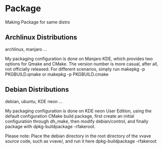 # Package
Making Package for same distro

## Archlinux Distributions 

archlinux, manjaro ...

My packaging configuration is done on Manjaro KDE, which provides two options for Qmake and CMake. The version number is more casual, after all, not officially released. For different scenarios, simply run makepkg -p  PKGBUILD.qmake or makepkg -p PKGBUILD.cmake

## Debian Distributions

debian, ubuntu, KDE neon ...

My packaging configuration is done on KDE neon User Edition, using the default configuration CMake build package, first create an initial configuration through dh_make, then modify debian/control, and finally package with dpkg-buildpackage -rfakeroot.

Please note: Place the debian directory in the root directory of the vvave source code, such as vvave/, and run it here dpkg-buildpackage -rfakeroot